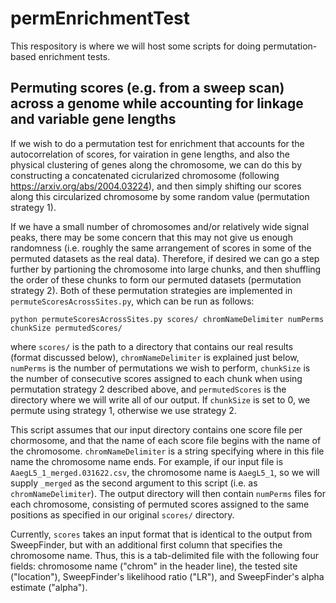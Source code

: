 # permEnrichmentTest
This respository is where we will host some scripts for doing permutation-based enrichment tests.

## Permuting scores (e.g. from a sweep scan) across a genome while accounting for linkage and variable gene lengths
If we wish to do a permutation test for enrichment that accounts for the autocorrelation of scores, for vairation in gene lengths, and also the physical clustering of genes along the chromosome, we can do this by constructing a concatenated cicrularized chromosome (following https://arxiv.org/abs/2004.03224), and then simply shifting our scores along this circularized chromosome by some random value (permutation strategy 1).

If we have a small number of chromosomes and/or relatively wide signal peaks, there may be some concern that this may not give us enough randomness (i.e. roughly the same arrangement of scores in some of the permuted datasets as the real data). Therefore, if desired we can go a step further by partioning the chromosome into large chunks, and then shuffling the order of these chunks to form our permuted datasets (permutation strategy 2). Both of these permutation strategies are implemented in `permuteScoresAcrossSites.py`, which can be run as follows:

```python permuteScoresAcrossSites.py scores/ chromNameDelimiter numPerms chunkSize permutedScores/```

where `scores/` is the path to a directory that contains our real results (format discussed below), `chromNameDelimiter` is explained just below, `numPerms` is the number of permutations we wish to perform, `chunkSize` is the number of consecutive scores assigned to each chunk when using permutation strategy 2 described above, and `permutedScores` is the directory where we will write all of our output. If `chunkSize` is set to 0, we permute using strategy 1, otherwise we use strategy 2.

This script assumes that our input directory contains one score file per chormosome, and that the name of each score file begins with the name of the chromosome. `chromNameDelimiter` is a string specifying where in this file name the chromosome name ends. For example, if our input file is `AaegL5_1_merged.031622.csv`, the chromosome name is `AaegL5_1`, so we will supply `_merged` as the second argument to this script (i.e. as `chromNameDelimiter`). The output directory will then contain `numPerms` files for each chromosome, consisting of permuted scores assigned to the same positions as specified in our original `scores/` directory.

Currently, `scores` takes an input format that is identical to the output from SweepFinder, but with an additional first column that specifies the chromosome name. Thus, this is a tab-delimited file with the following four fields: chromosome name ("chrom" in the header line), the tested site ("location"), SweepFinder's likelihood ratio ("LR"), and SweepFinder's alpha estimate ("alpha").
